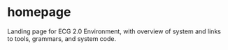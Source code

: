 # homepage
Landing page for ECG 2.0 Environment, with overview of system and links to tools, grammars, and system code.
